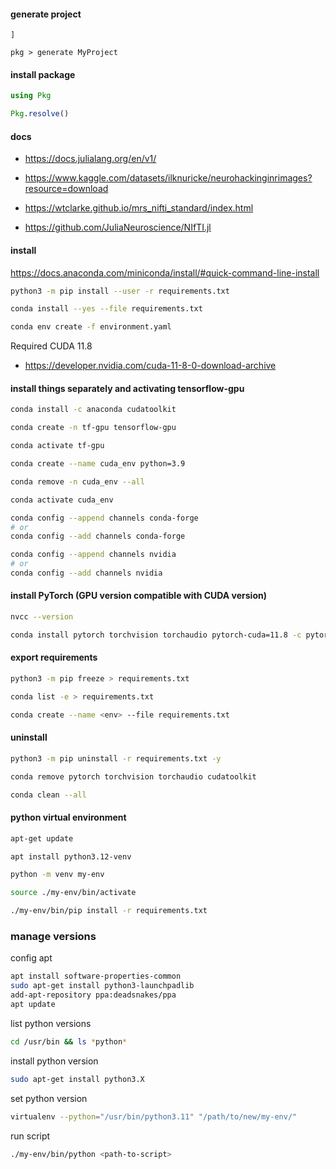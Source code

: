 <!-- julia main.js args -->

#### generate project

```
]

pkg > generate MyProject
```

#### install package

```julia
using Pkg

Pkg.resolve()

```

#### docs

- https://docs.julialang.org/en/v1/

- https://www.kaggle.com/datasets/ilknuricke/neurohackinginrimages?resource=download

- https://wtclarke.github.io/mrs_nifti_standard/index.html

- https://github.com/JuliaNeuroscience/NIfTI.jl

#### install

https://docs.anaconda.com/miniconda/install/#quick-command-line-install

```bash
python3 -m pip install --user -r requirements.txt
```

```bash
conda install --yes --file requirements.txt
```

```bash
conda env create -f environment.yaml
```

Required CUDA 11.8

- https://developer.nvidia.com/cuda-11-8-0-download-archive

#### install things separately and activating tensorflow-gpu

```bash
conda install -c anaconda cudatoolkit
```

```bash
conda create -n tf-gpu tensorflow-gpu
```

```bash
conda activate tf-gpu
```

```bash
conda create --name cuda_env python=3.9
```

```bash
conda remove -n cuda_env --all
```

```bash
conda activate cuda_env
```

```bash
conda config --append channels conda-forge
# or
conda config --add channels conda-forge
```

```bash
conda config --append channels nvidia
# or
conda config --add channels nvidia
```

#### install PyTorch (GPU version compatible with CUDA version)

```bash
nvcc --version
```

```bash
conda install pytorch torchvision torchaudio pytorch-cuda=11.8 -c pytorch -c nvidia
```

#### export requirements

```bash
python3 -m pip freeze > requirements.txt
```

```bash
conda list -e > requirements.txt
```

```bash
conda create --name <env> --file requirements.txt
```

#### uninstall

```bash
python3 -m pip uninstall -r requirements.txt -y
```

```bash
conda remove pytorch torchvision torchaudio cudatoolkit
```

```bash
conda clean --all
```

#### python virtual environment

```bash
apt-get update
```

```bash
apt install python3.12-venv
```

```bash
python -m venv my-env
```

```bash
source ./my-env/bin/activate
```

```bash
./my-env/bin/pip install -r requirements.txt
```

### manage versions

config apt

```bash
apt install software-properties-common
sudo apt-get install python3-launchpadlib
add-apt-repository ppa:deadsnakes/ppa
apt update
```

list python versions

```bash
cd /usr/bin && ls *python*
```

install python version

```bash
sudo apt-get install python3.X
```

set python version

```bash
virtualenv --python="/usr/bin/python3.11" "/path/to/new/my-env/"
```

run script

```bash
./my-env/bin/python <path-to-script>
```
